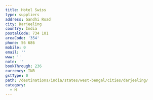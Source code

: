 ```yaml
---
title: Hotel Swiss
type: suppliers
address: Gandhi Road
city: Darjeeling
country: India
postalCode: 734 101
areaCode: '354'
phone: 56 686
mobile: 0
email: ''
www: ''
note: ''
bookThrough: 236
currency: INR
gstType: 0
path: /destinations/india/states/west-bengal/cities/darjeeling/
category:
  - H
---
```


